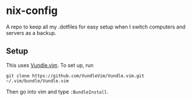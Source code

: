 # nix-config

A repo to keep all my .dotfiles for easy setup when I switch computers and servers as a backup.

## Setup

This uses [Vundle.vim](https://github.com/VundleVim/Vundle.vim). To set up, run 

    git clone https://github.com/VundleVim/Vundle.vim.git ~/.vim/bundle/Vundle.vim

Then go into vim and type `:BundleInstall`.
